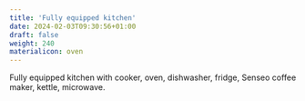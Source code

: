 ```yaml
---
title: 'Fully equipped kitchen'
date: 2024-02-03T09:30:56+01:00
draft: false
weight: 240
materialicon: oven
---
```


Fully equipped kitchen with cooker, oven, dishwasher, fridge, Senseo coffee maker, kettle, microwave.
